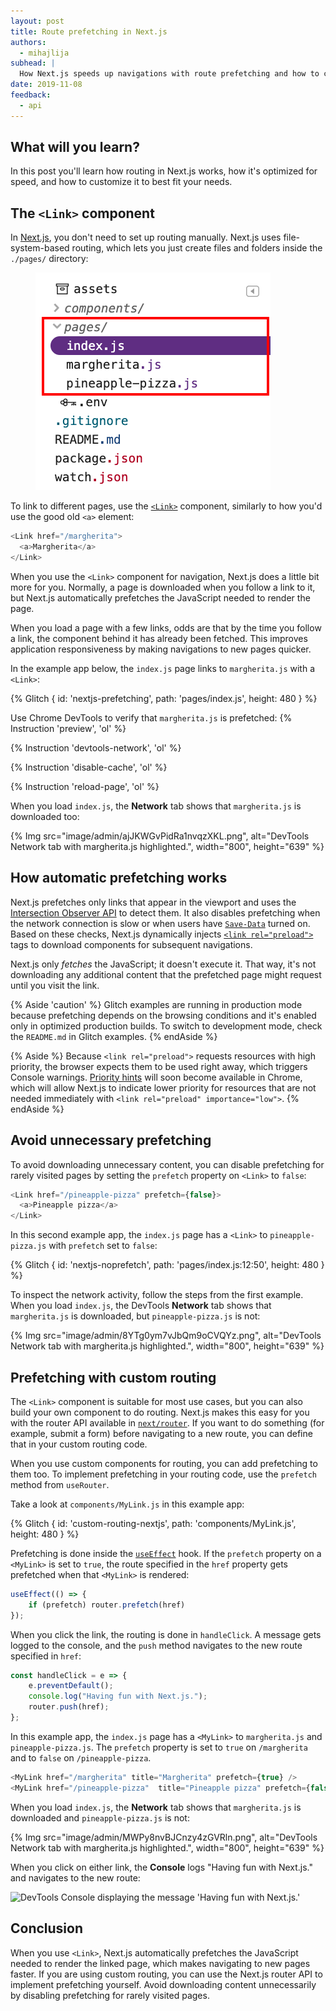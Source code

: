 ```yaml
---
layout: post
title: Route prefetching in Next.js
authors:
  - mihajlija
subhead: |
  How Next.js speeds up navigations with route prefetching and how to customize it.
date: 2019-11-08
feedback:
  - api
---
```


## What will you learn?

In this post you'll learn how routing in Next.js works, how it's optimized for speed, and how to customize it to best fit your needs.

## The `<Link>` component

In [Next.js](https://nextjs.org/), you don't need to set up routing manually.
Next.js uses file-system-based routing, which lets you just create files and folders
inside the `./pages/` directory:

<figure class="w-figure">
<img class="w-screenshot" src="./pages-directory.png" alt="Screenshot of the pages directory containting three files: index.js, margherita.js, and pineapple-pizza.js.">
</figure>

To link to different pages, use the
[`<Link>`](https://nextjs.org/docs/api-reference/next/link) component, similarly to how you'd
use the good old `<a>` element:

```js
<Link href="/margherita">
  <a>Margherita</a>
</Link>
```

When you use the `<Link>` component for navigation, Next.js does a little bit
more for you. Normally, a page is downloaded when you follow a link to it, but
Next.js automatically prefetches the JavaScript needed to render the page.

When you load a page with a few links, odds are that by the time you follow
a link, the component behind it has already been fetched. This improves
application responsiveness by making navigations to new pages quicker.

In the example app below, the `index.js` page links to `margherita.js` with a
`<Link>`:

{% Glitch {
  id: 'nextjs-prefetching',
  path: 'pages/index.js',
  height: 480
} %}

Use Chrome DevTools to verify that `margherita.js` is prefetched:
{% Instruction 'preview', 'ol' %}

{% Instruction 'devtools-network', 'ol' %}

{% Instruction 'disable-cache', 'ol' %}

{% Instruction 'reload-page', 'ol' %}

When you load `index.js`, the **Network** tab shows that `margherita.js` is
downloaded too:

{% Img src="image/admin/ajJKWGvPidRa1nvqzXKL.png", alt="DevTools Network tab with margherita.js highlighted.", width="800", height="639" %}

## How automatic prefetching works

Next.js prefetches only links that appear in the viewport and uses the [Intersection
Observer API](https://developer.mozilla.org/en-US/docs/Web/API/Intersection_Observer_API)
to detect them. It also disables prefetching when the network connection is slow
or when users have
[`Save-Data`](https://developer.mozilla.org/en-US/docs/Web/HTTP/Headers/Save-Data)
turned on. Based on these checks, Next.js dynamically injects [`<link
rel="preload">`](/preload-critical-assets/) tags to download components for
subsequent navigations.

Next.js only *fetches* the JavaScript; it doesn't execute it. That way, it's not
downloading any additional content that the prefetched page might request until you visit
the link.

{% Aside 'caution' %} Glitch examples are running in production mode because prefetching depends on the browsing conditions and it's enabled only in optimized production builds. To switch to development mode,
check the `README.md` in Glitch examples. {% endAside %}

{% Aside %} Because `<link rel="preload">` requests resources with high
priority, the browser expects them to be used right away, which triggers
Console warnings. [Priority
hints](https://developers.google.com/web/updates/2019/02/priority-hints) will
soon become available in Chrome, which will allow Next.js to indicate lower
priority for resources that are not needed immediately with `<link rel="preload"
importance="low">`. {% endAside %}

## Avoid unnecessary prefetching

To avoid downloading unnecessary content, you can disable prefetching for rarely
visited pages by setting the `prefetch` property on `<Link>` to `false`:

```js
<Link href="/pineapple-pizza" prefetch={false}>
  <a>Pineapple pizza</a>
</Link>
```

In this second example app, the `index.js` page has a `<Link>` to
`pineapple-pizza.js` with `prefetch` set to `false`:

{% Glitch {
  id: 'nextjs-noprefetch',
  path: 'pages/index.js:12:50',
  height: 480
} %}

To inspect the network activity, follow the steps from the first example. When
you load `index.js`, the DevTools **Network** tab shows that `margherita.js` is
downloaded, but `pineapple-pizza.js` is not:

{% Img src="image/admin/8YTg0ym7vJbQm9oCVQYz.png", alt="DevTools Network tab with margherita.js highlighted.", width="800", height="639" %}

## Prefetching with custom routing

The `<Link>` component is suitable for most use cases, but you can also build
your own component to do routing. Next.js makes this easy for you with the
router API available in [`next/router`](https://nextjs.org/docs/api-reference/next/router#userouter). 
If you want to do something (for example, submit a form) before navigating to a new
route, you can define that in your custom routing code.

When you use custom components for routing, you can add prefetching to them too.
To implement prefetching in your routing code, use the `prefetch` method from
`useRouter`.

Take a look at `components/MyLink.js` in this example app:

{% Glitch {
  id: 'custom-routing-nextjs',
  path: 'components/MyLink.js',
  height: 480
} %}

Prefetching is done inside the
[`useEffect`](https://reactjs.org/docs/hooks-effect.html) hook. If the
`prefetch` property on a `<MyLink>` is set to `true`, the route specified in the
`href` property gets prefetched when that `<MyLink>` is rendered:

```js
useEffect(() => {
    if (prefetch) router.prefetch(href)
});
```

When you click the link, the routing is done in `handleClick`. A message gets
logged to the console, and the `push` method navigates to the new route
specified in `href`:

```js
const handleClick = e => {
    e.preventDefault();
    console.log("Having fun with Next.js.");
    router.push(href);
};

```

In this example app, the `index.js` page has a `<MyLink>` to `margherita.js` and
`pineapple-pizza.js`. The `prefetch` property is set to `true` on `/margherita`
and to `false` on `/pineapple-pizza`.

```js
<MyLink href="/margherita" title="Margherita" prefetch={true} />
<MyLink href="/pineapple-pizza"  title="Pineapple pizza" prefetch={false} />
```

When you load `index.js`, the **Network** tab shows that `margherita.js` is
downloaded and `pineapple-pizza.js` is not:

{% Img src="image/admin/MWPy8nvBJCnzy4zGVRln.png", alt="DevTools Network tab with margherita.js highlighted.", width="800", height="639" %}

When you click on either link, the **Console** logs "Having fun with Next.js."
and navigates to the new route:

![DevTools Console displaying the message 'Having fun with
Next.js.'](console.png)

## Conclusion

When you use `<Link>`, Next.js automatically prefetches the JavaScript needed to
render the linked page, which makes navigating to new pages faster. If you are
using custom routing, you can use the Next.js router API to implement
prefetching yourself. Avoid downloading content unnecessarily by disabling
prefetching for rarely visited pages.
